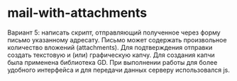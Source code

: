 # mail-with-attachments
Вариант 5: написать скрипт, отправляющий полученное через форму письмо указанному адресату. Письмо может содержать произвольное количество вложений (attachments). Для подтверждения отправки создать текстовую и (или) графическую капчу.
Для создания капчи была применена библиотека GD. При выполнении работы для более удобного интерфейса и для передачи данных серверу использовался js.
